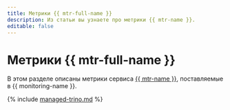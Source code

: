 ```yaml
---
title: Метрики {{ mtr-full-name }}
description: Из статьи вы узнаете про метрики {{ mtr-name }}.
editable: false
---
```


# Метрики {{ mtr-full-name }}

В этом разделе описаны метрики сервиса [{{ mtr-name }}](../../managed-trino/), поставляемые в {{ monitoring-name }}.

{% include [managed-trino.md](../../_includes/monitoring/metrics-ref/managed-trino.md) %}